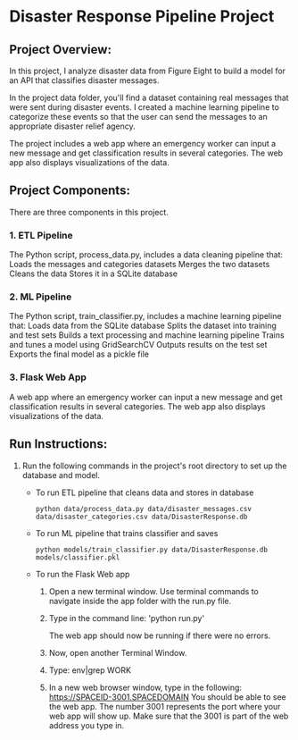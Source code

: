 # Disaster Response Pipeline Project

## Project Overview:
In this project, I analyze disaster data from Figure Eight to build a model for an API that classifies disaster messages.

In the project data folder, you'll find a dataset containing real messages that were sent during disaster events. I created a machine learning pipeline to categorize these events so that the user can send the messages to an appropriate disaster relief agency.

The project includes a web app where an emergency worker can input a new message and get classification results in several categories. The web app also displays visualizations of the data.

## Project Components:
There are three components in this project.

### 1. ETL Pipeline
The Python script, process_data.py, includes a data cleaning pipeline that:
Loads the messages and categories datasets
Merges the two datasets
Cleans the data
Stores it in a SQLite database

### 2. ML Pipeline
The Python script, train_classifier.py, includes a machine learning pipeline that:
Loads data from the SQLite database
Splits the dataset into training and test sets
Builds a text processing and machine learning pipeline
Trains and tunes a model using GridSearchCV
Outputs results on the test set
Exports the final model as a pickle file

### 3. Flask Web App
A web app where an emergency worker can input a new message and get classification results in several categories. The web app also displays visualizations of the data.


## Run Instructions:
1. Run the following commands in the project's root directory to set up the database and model.

    - To run ETL pipeline that cleans data and stores in database
        
        `python data/process_data.py data/disaster_messages.csv data/disaster_categories.csv data/DisasterResponse.db`
    - To run ML pipeline that trains classifier and saves
        
        `python models/train_classifier.py data/DisasterResponse.db models/classifier.pkl`
    - To run the Flask Web app
        1. Open a new terminal window. Use terminal commands to navigate inside the app folder with the run.py                file.
        2. Type in the command line: 'python run.py'
           
           The web app should now be running if there were no errors.
        4. Now, open another Terminal Window.
        5. Type: env|grep WORK
        6. In a new web browser window, type in the following: 
           https://SPACEID-3001.SPACEDOMAIN
           You should be able to see the web app. The number 3001 represents the port where your web app will show            up. Make sure that the 3001 is part of the web address you type in.
